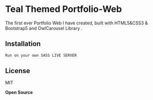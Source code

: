 # Teal Themed Portfolio-Web

The first ever Portfolio Web I have created, built with HTML5&CSS3 & Bootstrap5 and OwlCarousel Library . 

## Installation

```sh
Run on your own SASS LIVE SERVER
```

## License
MIT

**Open Source**
